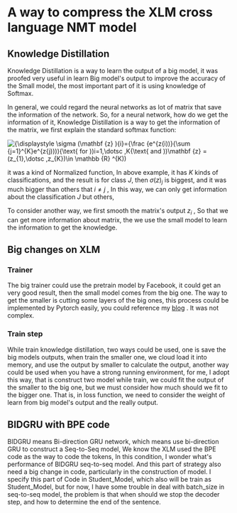 <head>
    <script src="https://cdn.mathjax.org/mathjax/latest/MathJax.js?config=TeX-AMS-MML_HTMLorMML" type="text/javascript"></script>
    <script type="text/x-mathjax-config">
        MathJax.Hub.Config({
            tex2jax: {
            skipTags: ['script', 'noscript', 'style', 'textarea', 'pre'],
            inlineMath: [['$','$']]
            }
        });
    </script>
</head>

# A way to compress the XLM cross language NMT model

## Knowledge Distillation

 Knowledge Distillation is a way to learn the output of a big model, it was proofed very useful in learn Big model's output to improve the accuracy of the Small model, the most important part of it is using knowledge of Softmax.

In general, we could regard the neural networks as lot of matrix that save the information of the network. So, for a neural network, how do we get the information of it, Knowledge Distillation is a way to get the information of the matrix, we first explain the standard softmax function:

![{\displaystyle \sigma (\mathbf {z} )_{i}={\frac {e^{z_{i))}{\sum _{j=1}^{K}e^{z_{j)))){\text{ for ))i=1,\dotsc ,K{\text{ and ))\mathbf {z} =(z_{1},\dotsc ,z_{K})\in \mathbb {R} ^{K))](https://wikimedia.org/api/rest_v1/media/math/render/svg/bdc1f8eaa8064d15893f1ba6426f20ff8e7149c5)

it was a kind of Normalized function, In above example, it has $K$ kinds of classifications, and the result is for class $J$, then $\sigma(z)_j$ is biggest, and it was much bigger than others that $i\neq j$ , In this way, we can only get information about the classification $J$ but others,  

To consider another way, we first smooth the matrix's output $z_{i}$ ,  So that we can get more information about matrix, the we use the small model to learn the information to get the knowledge.

## Big changes on XLM

### Trainer

The big trainer could use the pretrain model by Facebook, it could get an very good result, then the small model comes from the big one. The way to get the smaller is cutting some layers of the big ones, this process could be implemented by Pytorch easily, you could reference my [blog](https://www.cnblogs.com/wevolf/p/12918217.html)  . It was not complex.

### Train step

While train knowledge distillation, two ways could be used, one is save the big models outputs, when train the smaller one, we cloud load it into memory, and use the output by smaller to calculate the output, another way could be used when you have a strong running environment, for me, I adopt this way, that is construct two model while train, we could  fit the output of the smaller to the big one, but we must consider how much should we fit to the bigger one. That is, in loss function, we need to consider the weight of learn from big model's output and the really output. 

## BIDGRU with BPE code

BIDGRU means Bi-direction GRU network, which means use bi-direction GRU to construct a Seq-to-Seq model, We know the XLM used the BPE code as the way to code the tokens, In this condition, I wonder what's performance of BIDGRU seq-to-seq model. And this part of strategy also need a big change in code, particularly in the construction of model. I specify this part of Code in Student_Model, which also will be train as Student_Model, but for now, I have some trouble in deal with batch_size in seq-to-seq model, the problem is that when should we stop the decoder step, and how to determine the end of the sentence.

 